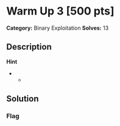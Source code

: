 # Warm Up 3 [500 pts]

**Category:** Binary Exploitation
**Solves:** 13

## Description
>

**Hint**
* -

## Solution

### Flag

